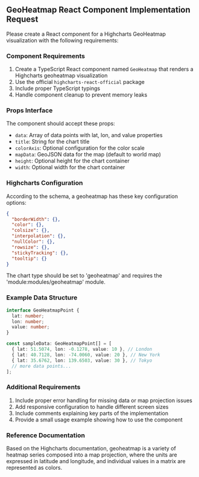 ## GeoHeatmap React Component Implementation Request

Please create a React component for a Highcharts GeoHeatmap visualization with the following requirements:

### Component Requirements

1. Create a TypeScript React component named `GeoHeatmap` that renders a Highcharts geoheatmap visualization
2. Use the official `highcharts-react-official` package
3. Include proper TypeScript typings
4. Handle component cleanup to prevent memory leaks

### Props Interface

The component should accept these props:
- `data`: Array of data points with lat, lon, and value properties
- `title`: String for the chart title
- `colorAxis`: Optional configuration for the color scale
- `mapData`: GeoJSON data for the map (default to world map)
- `height`: Optional height for the chart container
- `width`: Optional width for the chart container

### Highcharts Configuration

According to the schema, a geoheatmap has these key configuration options:
```json
{
  "borderWidth": {},
  "color": {},
  "colsize": {},
  "interpolation": {},
  "nullColor": {},
  "rowsize": {},
  "stickyTracking": {},
  "tooltip": {}
}
```

The chart type should be set to 'geoheatmap' and requires the 'module:modules/geoheatmap' module.

### Example Data Structure

```typescript
interface GeoHeatmapPoint {
  lat: number;
  lon: number;
  value: number;
}

const sampleData: GeoHeatmapPoint[] = [
  { lat: 51.5074, lon: -0.1278, value: 10 }, // London
  { lat: 40.7128, lon: -74.0060, value: 20 }, // New York
  { lat: 35.6762, lon: 139.6503, value: 30 }, // Tokyo
  // more data points...
];
```

### Additional Requirements

1. Include proper error handling for missing data or map projection issues
2. Add responsive configuration to handle different screen sizes
3. Include comments explaining key parts of the implementation
4. Provide a small usage example showing how to use the component

### Reference Documentation

Based on the Highcharts documentation, geoheatmap is a variety of heatmap series composed into a map projection, where the units are expressed in latitude and longitude, and individual values in a matrix are represented as colors.
